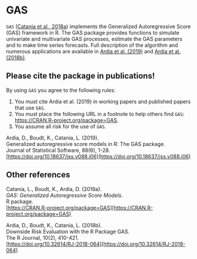 # GAS

`GAS` ([Catania et al., 2018a](https://CRAN.R-project.org/package=GAS)) implements the Generalized Autoregressive 
Score (GAS) framework in R. The GAS package provides 
functions to simulate univariate and multivariate GAS processes,
estimate the GAS parameters and to make time series forecasts. Full description of the algorithm and numerous applications are available in [Ardia et al. (2019)](http://doi.org/10.18637/jss.v088.i06) and [Ardia et al. (2018b)](https://journal.r-project.org/archive/2018/RJ-2018-064/index.html).

## Please cite the package in publications!

By using `GAS` you agree to the following rules: 

1) You must cite Ardia et al. (2019) in working papers and published papers that use `GAS`.
2) You must place the following URL in a footnote to help others find `GAS`: https://CRAN.R-project.org/package=GAS. 
3) You assume all risk for the use of `GAS`.

Ardia, D., Boudt, K., Catania, L. (2019).  
Generalized autoregressive score models in R: The GAS package.  
Journal of Statistical Software, 88(6), 1-28.  
[https://doi.org/10.18637/jss.v088.i06](https://doi.org/10.18637/jss.v088.i06)   

## Other references

Catania, L., Boudt, K., Ardia, D. (2018a).  
_GAS: Generalized Autoregressive Score Models_.  
R package.  
[https://CRAN.R-project.org/package=GAS](https://CRAN.R-project.org/package=GAS)  

Ardia, D., Boudt, K., Catania, L. (2018b).  
Downside Risk Evaluation with the R Package GAS.     
The R Journal, 10(2), 410-421.  
[https://doi.org/10.32614/RJ-2018-064](https://doi.org/10.32614/RJ-2018-064)    
